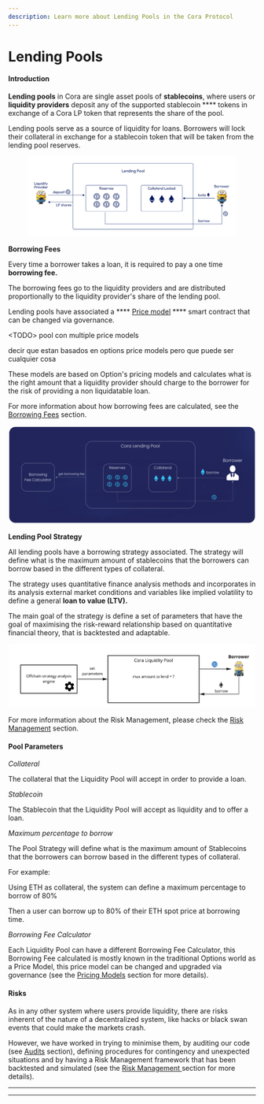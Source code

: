 ```yaml
---
description: Learn more about Lending Pools in the Cora Protocol
---
```


# Lending Pools

#### Introduction

**Lending pools** in Cora are single asset pools of **stablecoins**, where users or **liquidity providers** deposit any of the supported stablecoin **** tokens in exchange of a Cora LP token that represents the share of the pool.

Lending pools serve as a source of liquidity for loans. Borrowers will lock their collateral in exchange for a stablecoin token that will be taken from the lending pool reserves.

<figure><img src="../../.gitbook/assets/lending-pools-white@2x.png" alt=""><figcaption></figcaption></figure>

**Borrowing Fees**

Every time a borrower takes a loan, it is required to pay a one time **borrowing fee.**

The borrowing fees go to the liquidity providers and are distributed proportionally to the liquidity provider's share of the lending pool.

Lending pools have associated a **** [Price model](../pricing-models/) **** smart contract that can be changed via governance.&#x20;

\<TODO> pool con multiple price models

decir que estan basados en options price models pero que puede ser cualquier cosa

These models are based on Option's pricing models and calculates what is the right amount that a liquidity provider should charge to the borrower for the risk of providing a non liquidatable loan.&#x20;

For more information about how borrowing fees are calculated, see the [Borrowing Fees](../borrowing-fees.md) section.

![Borrowing Fee Calculator](<../../.gitbook/assets/borrowingFeeCalculator@2x (1).png>)

**Lending Pool Strategy**

All lending pools have a borrowing strategy associated. The strategy will define what is the maximum amount of stablecoins that the borrowers can borrow based in the different types of collateral.

The strategy uses quantitative finance analysis methods and incorporates in its analysis external market conditions and variables like implied volatility to define a general **loan to value (LTV).**

The main goal of the strategy is define a set of parameters that have the goal of maximising the risk-reward relationship based on quantitative financial theory, that is backtested and adaptable.&#x20;

![](<../../.gitbook/assets/Architecture Simple - Copy of Pool (1).jpg>)

For more information about the Risk Management, please check the [Risk Management](../risk-management.md) section.

#### **Pool Parameters**

_Collateral_

The collateral that the Liquidity Pool will accept in order to provide a loan.

_Stablecoin_

The Stablecoin that the Liquidity Pool will accept as liquidity and to offer a loan.

_Maximum percentage to borrow_

The Pool Strategy will define what is the maximum amount of Stablecoins that the borrowers can borrow based in the different types of collateral.

For example:

Using ETH as collateral, the system can define a maximum percentage to borrow of 80%&#x20;

Then a user can borrow up to 80% of their ETH spot price at borrowing time.

_Borrowing Fee Calculator_

Each Liquidity Pool can have a different Borrowing Fee Calculator, this Borrowing Fee calculated is mostly known in the traditional Options world as a Price Model, this price model can be changed and upgraded via governance (see the [Pricing Models](../pricing-models/) section for more details).

#### **Risks**

As in any other system where users provide liquidity, there are risks inherent of the nature of a decentralized system, like hacks or black swan events that could make the markets crash.

However, we have worked in trying to minimise them, by auditing our code (see [Audits](../../security/audits.md) section), defining procedures for contingency and unexpected situations and by having a Risk Management framework that has been backtested and simulated (see the [Risk Management ](../risk-management.md)section for more details).&#x20;

****

****
